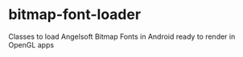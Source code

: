 # bitmap-font-loader
Classes to load Angelsoft Bitmap Fonts in Android ready to render in OpenGL apps
